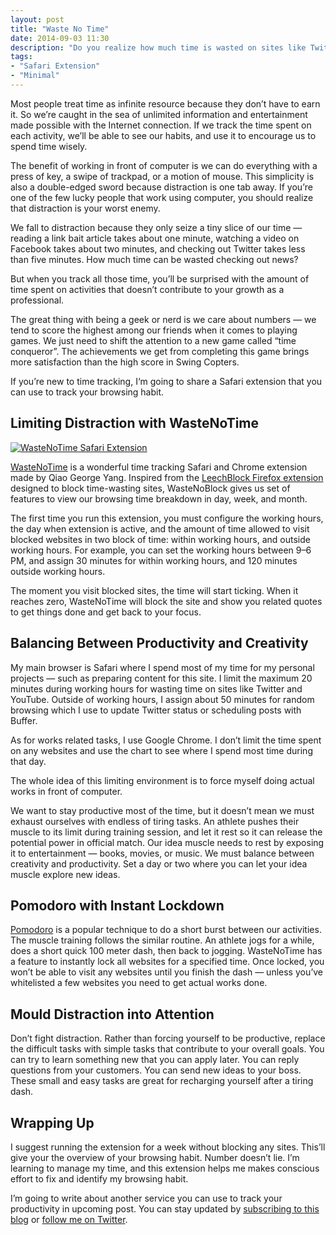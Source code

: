 ```yaml
---
layout: post
title: "Waste No Time"
date: 2014-09-03 11:30
description: "Do you realize how much time is wasted on sites like Twitter, Facebook, or YouTube? This Safari extension will track your browsing habit, and I’m going to show you how to fix it."
tags:
- "Safari Extension"
- "Minimal"
---
```


Most people treat time as infinite resource because they don’t have to earn it. So we’re caught in the sea of unlimited information and entertainment made possible with the Internet connection. If we track the time spent on each activity, we’ll be able to see our habits, and use it to encourage us to spend time wisely.

<!-- more -->

The benefit of working in front of computer is we can do everything with a press of key, a swipe of trackpad, or a motion of mouse. This simplicity is also a double-edged sword because distraction is one tab away. If you’re one of the few lucky people that work using computer, you should realize that distraction is your worst enemy.

We fall to distraction because they only seize a tiny slice of our time — reading a link bait article takes about one minute, watching a video on Facebook takes about two minutes, and checking out Twitter takes less than five minutes. How much time can be wasted checking out news?

But when you track all those time, you’ll be surprised with the amount of time spent on activities that doesn’t contribute to your growth as a professional.

The great thing with being a geek or nerd is we care about numbers — we tend to score the highest among our friends when it comes to playing games. We just need to shift the attention to a new game called “time conqueror”. The achievements we get from completing this game brings more satisfaction than the high score in Swing Copters.

If you’re new to time tracking, I‘m going to share a Safari extension that you can use to track your browsing habit.

## Limiting Distraction with WasteNoTime

[ ![WasteNoTime Safari Extension][214614] ](http://images.sayzlim.net/2014/09/wastenotime_extension.jpg "WasteNoTime Safari Extension")

[214614]: http://images.sayzlim.net/2014/09/wastenotime_extension.jpg "WasteNoTime Safari Extension"

[WasteNoTime](http://www.bumblebeesystems.com/wastenotime/ "WasteNoTime") is a wonderful time tracking Safari and Chrome extension made by Qiao George Yang. Inspired from the [LeechBlock Firefox extension](https://addons.mozilla.org/en-US/firefox/addon/leechblock/ "LeechBlock :: Add-ons for Firefox - Mozilla Add-ons") designed to block time-wasting sites, WasteNoBlock gives us set of features to view our browsing time breakdown in day, week, and month.

The first time you run this extension, you must configure the working hours, the day when extension is active, and the amount of time allowed to visit blocked websites in two block of time: within working hours, and outside working hours. For example, you can set the working hours between 9–6 PM, and assign 30 minutes for within working hours, and 120 minutes outside working hours.

The moment you visit blocked sites, the time will start ticking. When it reaches zero, WasteNoTime will block the site and show you related quotes to get things done and get back to your focus.

## Balancing Between Productivity and Creativity
My main browser is Safari where I spend most of my time for my personal projects — such as preparing content for this site. I limit the maximum 20 minutes during working hours for wasting time on sites like Twitter and YouTube. Outside of working hours, I assign about 50 minutes for random browsing which I use to update Twitter status or scheduling posts with Buffer.

As for works related tasks, I use Google Chrome. I don’t limit the time spent on any websites and use the chart to see where I spend most time during that day.

The whole idea of this limiting environment is to force myself doing actual works in front of computer.

We want to stay productive most of the time, but it doesn’t mean we must exhaust ourselves with endless of tiring tasks. An athlete pushes their muscle to its limit during training session, and let it rest so it can release the potential power in official match. Our idea muscle needs to rest by exposing it to entertainment — books, movies, or music. We must balance between creativity and productivity. Set a day or two where you can let your idea muscle explore new ideas.

## Pomodoro with Instant Lockdown

[Pomodoro](http://pomodorotechnique.com/ "HOME - The Pomodoro Technique®The Pomodoro Technique®") is a popular technique to do a short burst between our activities. The muscle training follows the similar routine. An athlete jogs for a while, does a short quick 100 meter dash, then back to jogging. WasteNoTime has a feature to instantly lock all websites for a specified time. Once locked, you won’t be able to visit any websites until you finish the dash — unless you’ve whitelisted a few websites you need to get actual works done.

## Mould Distraction into Attention

Don’t fight distraction. Rather than forcing yourself to be productive, replace the difficult tasks with simple tasks that contribute to your overall goals. You can try to learn something new that you can apply later.  You can reply questions from your customers. You can send new ideas to your boss. These small and easy tasks are great for recharging yourself after a tiring dash.

## Wrapping Up

I suggest running the extension for a week without blocking any sites. This’ll give your the overview of your browsing habit. Number doesn’t lie. I’m learning to manage my time, and this extension helps me makes conscious effort to fix and identify my browsing habit.

I’m going to write about another service you can use to track your productivity in upcoming post. You can stay updated by [subscribing to this blog](http://sayzlim.net/subscribe "Subscribe - SayzLim.net") or [follow me on Twitter](https://twitter.com/sayzlim "Sayz Lim (sayzlim) on Twitter").